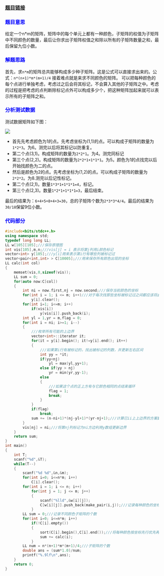 ### [题目链接](http://acm.hdu.edu.cn/listproblem.php?vol=51)

### <font color=blue>**题目意思**</font>

给定一个n*m的矩阵，矩阵中的每个单元上都有一种颜色，子矩阵的权值为子矩阵中不同颜色的数量，最后让你求出子矩阵权值之和除以所有的子矩阵数量之和，最后保留九位小数。

### <font color=blue>**解题思路**</font>

首先，求`n*m`的矩阵总共能够构成多少种子矩阵。这是公式可以直接求出来的。公式：`n*(n+1)*m*(m+1)/4`
接着难点就是来求不同颜色的矩阵。
可以把每种颜色的每个点进行单独考虑，考虑过之后会将其标记，不会算入其他的子矩阵之中。考虑的过程是把考虑的点判断除标记点外可以构成多少个，把这种矩阵加起来就可以表示所有的子矩阵之和。


### <font color=blue>分析测试数据</font>

测试数据矩阵如下图：

   ![](http://i.imgur.com/SR3lUx4.png)
   
 - 首先先考虑颜色为1的点。先考虑坐标为(1,1)的点。可以构成子矩阵的数量为`1*2*3`。为6。测完以后将其标记以防重复。
 - 第二个点(3,1)。构成矩阵的数量为`2*2*1`。为4。测完同标记
 - 第三个点(2,2)。构成矩阵的数量为`2*2*1+1*1*1`。为5。颜色为1的点找完以后开始找颜色为二的点。
 - 然后是颜色为2的点。先考虑坐标为(1,2)的点。可以构成子矩阵的数量为`2*2*2`。为8.测完以后记性标记。
 - 第二个点(2,1)。数量`1*3*1+1*1*1=4`，标记。
 - 第三个点(2,3)。数量`1*2*1+1*1*1=3`，最后结束。

最后的结果为：`6+4+5+8+4+3=30`，总的子矩阵个数为`2*3*3*4/4`。最后的结果为`30/18`保留9位小数。

### <font color=blue>**代码部分**</font>

```cpp
#include<bits/stdc++.h>
using namespace std;
typedef long long LL;
LL w[105][105];///保存原理图
int vis[105],m,n;///vis[j] = i 表示将第j列用i颜色标记
vector<int> y[105];///y[i]用来表示第i行有哪些列被标记过
vector<pair<int,int> > C[10005];///用来保存所有颜色出现的坐标
LL calc(int col)
{
    memset(vis,0,sizeof(vis));
    LL sum = 0;
    for(auto now:C[col])
    {
        int ni = now.first,nj = now.second;///保存当前颜色的坐标
        for(int i = 1; i <= m; i++)///对于每次找那些坐标被标记过之间都应该将此数组清零，防止以前数据对这次查找有影响
            y[i].clear();
        for(int i=1; i<=m; i++)
            if(vis[i])
                y[vis[i]].push_back(i);
        int yl = 1,yr = m,flag = 0;
        for(int i = ni; i>=1; i--)
        {
            ///枚举所有可能的上边界
            vector<int>::iterator it;
            for(it = y[i].begin(); it!=y[i].end(); it++)
            {
                ///如果第i行有被标记的，找出被标记的列数，并更新左右区间
                int yy = *it;
                if(yy<nj)
                    yl = max(yl,yy+1);
                else if(yy > nj)
                    yr = min(yr,yy-1);
                else
                {
                    ///如果这个点的正上方有与它颜色相同的点结束循环
                    flag = 1;
                    break;
                }
            }
            if(flag)
                break;
            sum += (n-ni+1)*(nj-yl+1)*(yr-nj+1);///计算已ii上上边界的方案数，
        }
        vis[nj] = ni;///将第nj列标记为ni方边利用y数组更新边界
    }
    return sum;
}
int main()
{
    int T;
    scanf("%d",&T);
    while(T--)
    {
        scanf("%d %d",&n,&m);
        for(int i=0; i<=n*m; i++)
            C[i].clear();
        for(int i = 1; i <= n; i++)
            for(int j = 1; j <= m; j++)
            {
                scanf("%lld",&w[i][j]);
                C[w[i][j]].push_back(make_pair(i,j));///记录每种颜色的坐标
            }
        LL sum = 0;///记录不同颜色子矩阵的个数
        for(int i=0; i<=n*m; i++)
            if(!C[i].empty())
            {
                sort(C[i].begin(),C[i].end());///将每种颜色按坐标先行优先再列优先排序
                sum += calc(i);
            }
        LL num = n*(n+1)*m*(m+1)/4;///子矩阵的个数
        double ans = (sum*1.0)/num;
        printf("%.9lf\n",ans);
    }
    return 0;
}

```
